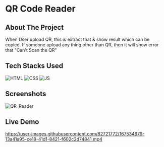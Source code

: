 # QR Code Reader

## About The Project
When User upload QR, this is extract that & show result which can be copied.
If someone upload any thing other than QR, then it will show error that "Can't Scan the QR"

## Tech Stacks Used


![HTML](https://img.shields.io/badge/html5%20-%23E34F26.svg?&style=for-the-badge&logo=html5&logoColor=white)
![CSS](https://img.shields.io/badge/css3%20-%231572B6.svg?&style=for-the-badge&logo=css3&logoColor=white)
![JS](https://img.shields.io/badge/javascript%20-%23323330.svg?&style=for-the-badge&logo=javascript&logoColor=%23F7DF1E)


## Screenshots

![QR_Reader](https://user-images.githubusercontent.com/82721772/167534514-5ae77af9-e0b8-495f-998a-212527cfe7ca.png)



## Live Demo

https://user-images.githubusercontent.com/82721772/167534679-13a41a95-ce18-41d1-8421-f602c2d74841.mp4



